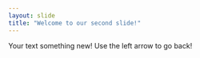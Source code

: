 ```yaml
---
layout: slide
title: "Welcome to our second slide!"
---
```

Your text something new!
Use the left arrow to go back!
